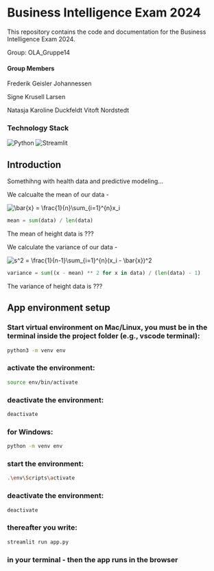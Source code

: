 # Business Intelligence Exam 2024

This repository contains the code and documentation for the Business Intelligence Exam 2024.

Group: OLA_Gruppe14

#### Group Members

Frederik Geisler Johannessen

Signe Krusell Larsen

Natasja Karoline Duckfeldt Vitoft Nordstedt

### Technology Stack

![Python](https://img.shields.io/badge/Python-%233776AB?style=flat-square&logo=python&logoColor=white)
![Streamlit](https://img.shields.io/badge/Streamlit-%235F8FFF?style=flat-square&logo=streamlit&logoColor=white)

## Introduction

Somethihng with health data and predictive modeling...

We calcualte the mean of our data -

<img src="https://latex.codecogs.com/svg.image?\bar{x}&space;=&space;\frac{1}{n}\sum_{i=1}^{n}x_i" title="\bar{x} = \frac{1}{n}\sum_{i=1}^{n}x_i" />

```python
mean = sum(data) / len(data)
```

The mean of height data is ???

We calculate the variance of our data -

<img src="https://latex.codecogs.com/svg.image?s^2&space;=&space;\frac{1}{n-1}\sum_{i=1}^{n}(x_i&space;-&space;\bar{x})^2" title="s^2 = \frac{1}{n-1}\sum_{i=1}^{n}(x_i - \bar{x})^2" />

```python
variance = sum((x - mean) ** 2 for x in data) / (len(data) - 1)
```

The variance of height data is ???

## App environment setup

### Start virtual environment on Mac/Linux, you must be in the terminal inside the project folder (e.g., vscode terminal):

```bash
python3 -m venv env
```

### activate the environment:

```bash
source env/bin/activate
```

### deactivate the environment:

```bash
deactivate
```

### for Windows:

```bash
python -m venv env
```

### start the environment:

```bash
.\env\Scripts\activate
```

### deactivate the environment:

```bash
deactivate
```

### thereafter you write:

```bash
streamlit run app.py
```

### in your terminal - then the app runs in the browser

